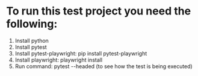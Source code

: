 # To run this test project you need the following:
1. Install python 
3. Install pytest
4. Install pytest-playwright: pip install pytest-playwright
5. Install playwright: playwright install
6. Run command: pytest --headed (to see how the test is being executed)
